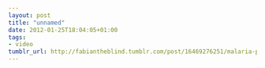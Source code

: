 ```yaml
---
layout: post
title: "unnamed"
date: 2012-01-25T18:04:05+01:00
tags:
- video
tumblr_url: http://fabiantheblind.tumblr.com/post/16469276251/malaria-part-2-drew-berry-2008-wehi-by
---
```

